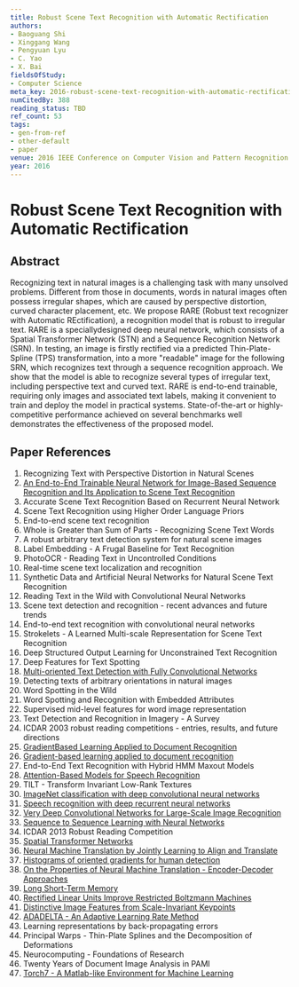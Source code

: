 ```yaml
---
title: Robust Scene Text Recognition with Automatic Rectification
authors:
- Baoguang Shi
- Xinggang Wang
- Pengyuan Lyu
- C. Yao
- X. Bai
fieldsOfStudy:
- Computer Science
meta_key: 2016-robust-scene-text-recognition-with-automatic-rectification
numCitedBy: 388
reading_status: TBD
ref_count: 53
tags:
- gen-from-ref
- other-default
- paper
venue: 2016 IEEE Conference on Computer Vision and Pattern Recognition (CVPR)
year: 2016
---
```


# Robust Scene Text Recognition with Automatic Rectification

## Abstract

Recognizing text in natural images is a challenging task with many unsolved problems. Different from those in documents, words in natural images often possess irregular shapes, which are caused by perspective distortion, curved character placement, etc. We propose RARE (Robust text recognizer with Automatic REctification), a recognition model that is robust to irregular text. RARE is a speciallydesigned deep neural network, which consists of a Spatial Transformer Network (STN) and a Sequence Recognition Network (SRN). In testing, an image is firstly rectified via a predicted Thin-Plate-Spline (TPS) transformation, into a more "readable" image for the following SRN, which recognizes text through a sequence recognition approach. We show that the model is able to recognize several types of irregular text, including perspective text and curved text. RARE is end-to-end trainable, requiring only images and associated text labels, making it convenient to train and deploy the model in practical systems. State-of-the-art or highly-competitive performance achieved on several benchmarks well demonstrates the effectiveness of the proposed model.

## Paper References

1. Recognizing Text with Perspective Distortion in Natural Scenes
2. [An End-to-End Trainable Neural Network for Image-Based Sequence Recognition and Its Application to Scene Text Recognition](2017-an-end-to-end-trainable-neural-network-for-image-based-sequence-recognition-and-its-application-to-scene-text-recognition)
3. Accurate Scene Text Recognition Based on Recurrent Neural Network
4. Scene Text Recognition using Higher Order Language Priors
5. End-to-end scene text recognition
6. Whole is Greater than Sum of Parts - Recognizing Scene Text Words
7. A robust arbitrary text detection system for natural scene images
8. Label Embedding - A Frugal Baseline for Text Recognition
9. PhotoOCR - Reading Text in Uncontrolled Conditions
10. Real-time scene text localization and recognition
11. Synthetic Data and Artificial Neural Networks for Natural Scene Text Recognition
12. Reading Text in the Wild with Convolutional Neural Networks
13. Scene text detection and recognition - recent advances and future trends
14. End-to-end text recognition with convolutional neural networks
15. Strokelets - A Learned Multi-scale Representation for Scene Text Recognition
16. Deep Structured Output Learning for Unconstrained Text Recognition
17. Deep Features for Text Spotting
18. [Multi-oriented Text Detection with Fully Convolutional Networks](2016-multi-oriented-text-detection-with-fully-convolutional-networks)
19. Detecting texts of arbitrary orientations in natural images
20. Word Spotting in the Wild
21. Word Spotting and Recognition with Embedded Attributes
22. Supervised mid-level features for word image representation
23. Text Detection and Recognition in Imagery - A Survey
24. ICDAR 2003 robust reading competitions - entries, results, and future directions
25. [GradientBased Learning Applied to Document Recognition](2001-gradientbased-learning-applied-to-document-recognition)
26. [Gradient-based learning applied to document recognition](1998-gradient-based-learning-applied-to-document-recognition)
27. End-to-End Text Recognition with Hybrid HMM Maxout Models
28. [Attention-Based Models for Speech Recognition](2015-attention-based-models-for-speech-recognition)
29. TILT - Transform Invariant Low-Rank Textures
30. [ImageNet classification with deep convolutional neural networks](2012-imagenet-classification-with-deep-convolutional-neural-networks)
31. [Speech recognition with deep recurrent neural networks](2013-speech-recognition-with-deep-recurrent-neural-networks)
32. [Very Deep Convolutional Networks for Large-Scale Image Recognition](2015-very-deep-convolutional-networks-for-large-scale-image-recognition)
33. [Sequence to Sequence Learning with Neural Networks](2014-sequence-to-sequence-learning-with-neural-networks)
34. ICDAR 2013 Robust Reading Competition
35. [Spatial Transformer Networks](2015-spatial-transformer-networks)
36. [Neural Machine Translation by Jointly Learning to Align and Translate](2015-neural-machine-translation-by-jointly-learning-to-align-and-translate)
37. [Histograms of oriented gradients for human detection](2005-histograms-of-oriented-gradients-for-human-detection)
38. [On the Properties of Neural Machine Translation - Encoder-Decoder Approaches](2014-on-the-properties-of-neural-machine-translation-encoder-decoder-approaches)
39. [Long Short-Term Memory](1997-long-short-term-memory)
40. [Rectified Linear Units Improve Restricted Boltzmann Machines](2010-rectified-linear-units-improve-restricted-boltzmann-machines)
41. [Distinctive Image Features from Scale-Invariant Keypoints](2004-distinctive-image-features-from-scale-invariant-keypoints)
42. [ADADELTA - An Adaptive Learning Rate Method](2012-adadelta-an-adaptive-learning-rate-method)
43. Learning representations by back-propagating errors
44. Principal Warps - Thin-Plate Splines and the Decomposition of Deformations
45. Neurocomputing - Foundations of Research
46. Twenty Years of Document Image Analysis in PAMI
47. [Torch7 - A Matlab-like Environment for Machine Learning](2011-torch7-a-matlab-like-environment-for-machine-learning)
